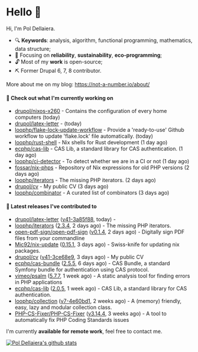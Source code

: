 # Hello 👋

Hi, I'm Pol Dellaiera.

- 🔍 **Keywords**: analysis, algorithm, functional programming, mathematics, data structure;
- 🎯 Focusing on **reliability**, **sustainability**, **eco-programming**;
- 🔓 Most of my **work** is open-source;
- ⛏️ Former Drupal 6, 7, 8 contributor.

More about me on my blog: https://not-a-number.io/about/

#### 👷 Check out what I'm currently working on

- [drupol/nixos-x260](https://github.com/drupol/nixos-x260) - Contains the configuration of every home computers (today)
- [drupol/latex-letter](https://github.com/drupol/latex-letter) -  (today)
- [loophp/flake-lock-update-workflow](https://github.com/loophp/flake-lock-update-workflow) - Provide a &#39;ready-to-use&#39; Github workflow to update &#39;flake.lock&#39; file automatically. (today)
- [loophp/rust-shell](https://github.com/loophp/rust-shell) - Nix shells for Rust development (1 day ago)
- [ecphp/cas-lib](https://github.com/ecphp/cas-lib) - CAS Lib, a standard library for CAS authentication. (1 day ago)
- [loophp/ci-detector](https://github.com/loophp/ci-detector) - To detect whether we are in a CI or not (1 day ago)
- [fossar/nix-phps](https://github.com/fossar/nix-phps) - Repository of Nix expressions for old PHP versions (2 days ago)
- [loophp/iterators](https://github.com/loophp/iterators) - The missing PHP iterators. (2 days ago)
- [drupol/cv](https://github.com/drupol/cv) - My public CV (3 days ago)
- [loophp/combinator](https://github.com/loophp/combinator) - A curated list of combinators (3 days ago)

#### 🔭 Latest releases I've contributed to

- [drupol/latex-letter](https://github.com/drupol/latex-letter) ([v41-3a85f88](https://github.com/drupol/latex-letter/releases/tag/v41-3a85f88), today) - 
- [loophp/iterators](https://github.com/loophp/iterators) ([2.3.4](https://github.com/loophp/iterators/releases/tag/2.3.4), 2 days ago) - The missing PHP iterators.
- [open-pdf-sign/open-pdf-sign](https://github.com/open-pdf-sign/open-pdf-sign) ([v0.1.4](https://github.com/open-pdf-sign/open-pdf-sign/releases/tag/v0.1.4), 2 days ago) - Digitally sign PDF files from your commandline
- [Mic92/nix-update](https://github.com/Mic92/nix-update) ([0.15.1](https://github.com/Mic92/nix-update/releases/tag/0.15.1), 3 days ago) - Swiss-knife for updating nix packages.
- [drupol/cv](https://github.com/drupol/cv) ([v41-3ce68e9](https://github.com/drupol/cv/releases/tag/v41-3ce68e9), 3 days ago) - My public CV
- [ecphp/cas-bundle](https://github.com/ecphp/cas-bundle) ([2.5.5](https://github.com/ecphp/cas-bundle/releases/tag/2.5.5), 6 days ago) - CAS Bundle, a standard Symfony bundle for authentication using CAS protocol.
- [vimeo/psalm](https://github.com/vimeo/psalm) ([5.7.7](https://github.com/vimeo/psalm/releases/tag/5.7.7), 1 week ago) - A static analysis tool for finding errors in PHP applications
- [ecphp/cas-lib](https://github.com/ecphp/cas-lib) ([2.0.5](https://github.com/ecphp/cas-lib/releases/tag/2.0.5), 1 week ago) - CAS Lib, a standard library for CAS authentication.
- [loophp/collection](https://github.com/loophp/collection) ([v7-4e60bd1](https://github.com/loophp/collection/releases/tag/v7-4e60bd1), 2 weeks ago) - A (memory) friendly, easy, lazy and modular collection class.
- [PHP-CS-Fixer/PHP-CS-Fixer](https://github.com/PHP-CS-Fixer/PHP-CS-Fixer) ([v3.14.4](https://github.com/PHP-CS-Fixer/PHP-CS-Fixer/releases/tag/v3.14.4), 3 weeks ago) - A tool to automatically fix PHP Coding Standards issues

I'm currently **available for remote work**, feel free to contact me.

[![Pol Dellaiera's github stats](https://github-readme-stats.vercel.app/api?username=drupol&count_private=true&show_icons=true)](https://github.com/drupol)
